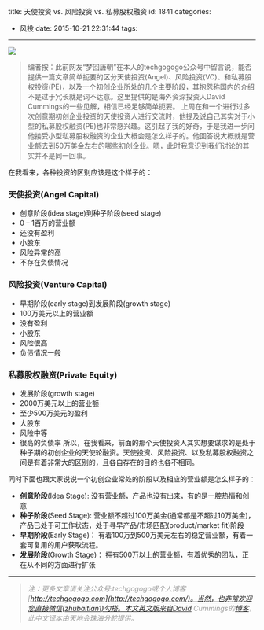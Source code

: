 title: 天使投资 vs. 风险投资 vs. 私募股权融资
id: 1841
categories:
  - 风投
date: 2015-10-21 22:31:44
tags:
---

<div id="wmd-preview-section-2" class="wmd-preview-section preview-content">

![](http://blogs-images.forbes.com/ey/files/2014/06/EY-angels-incubators.jpg)
> 编者按：此前网友“梦回唐朝”在本人的techgogogo公众号中留言说，能否提供一篇文章简单扼要的区分天使投资(Angel)、风险投资(VC)、和私募股权投资(PE)，以及一个初创企业所处的几个主要阶段，其抱怨称国内的介绍不是过于冗长就是词不达意。这里提供的是海外资深投资人David Cummings的一些见解，相信已经足够简单扼要。
上周在和一个进行过多次创意期初创企业投资的天使投资人进行交流时，他提及说自己其实对于小型的私募股权融资(PE)也非常感兴趣。这引起了我的好奇，于是我进一步问他接受小型私募股权融资的企业大概会是怎么样子的。他回答说大概就是营业额去到50万美金左右的哪些初创企业。嗯，此时我意识到我们讨论的其实并不是同一回事。

在我看来，各种投资的区别应该是这个样子的：

</div>
<div id="wmd-preview-section-3" class="wmd-preview-section preview-content">

### 天使投资(Angel Capital)

*   创意阶段(idea stage)到种子阶段(seed stage)
*   0 – 1百万的营业额
*   还没有盈利
*   小股东
*   风险异常的高
*   不存在负债情况
</div>
<div id="wmd-preview-section-4" class="wmd-preview-section preview-content">

### 风险投资(Venture Capital)

*   早期阶段(early stage)到发展阶段(growth stage)
*   100万美元以上的营业额
*   没有盈利
*   小股东
*   风险很高
*   负债情况一般
</div>
<div id="wmd-preview-section-5" class="wmd-preview-section preview-content">

### 私募股权融资(Private Equity)

*   发展阶段(growth stage)
*   2000万美元以上的营业额
*   至少500万美元的盈利
*   大股东
*   风险中等
*   很高的负债率
所以，在我看来，前面的那个天使投资人其实想要谋求的是处于种子期的初创企业的天使轮融资。天使投资、风险投资、以及私募股权融资之间是有着非常大的区别的，且各自存在的目的也各不相同。

同时下面也跟大家说说一个初创企业常处的阶段以及相应的营业额是怎么样子的：

*   **创意阶段**(Idea Stage): 没有营业额，产品也没有出来，有的是一腔热情和创意
*   **种子阶段**(Seed Stage): 营业额不超过100万美金(通常都是不超过10万美金)，产品已处于可工作状态，处于寻早产品/市场匹配(product/market fit)阶段
*   **早期阶段**(Early Stage)： 有着100万到500万美元左右的稳定营业额，有着一套可复用的用户获取流程。
*   **发展阶段**(Growth Stage)： 拥有500万以上的营业额，有着优秀的团队，正在从不同的方面进行扩张

* * *

> _<span style="color: #999999;">注：更多文章请关注公众号:techgogogo或个人博客[http://techgogogo.com](http://techgogogo.com/)。当然，也非常欢迎您直接微信(zhubaitian1)勾搭。本文英文版来自David Cummings的[博客](http://davidcummings.org/)，此中文译本由天地会珠海分舵提供。</span>_
</div>